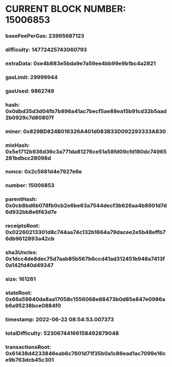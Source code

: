 # CURRENT BLOCK NUMBER: 15006853

### baseFeePerGas: 23965687123
### difficulty: 14772425743060793
### extraData: 0xe4b883e5bda9e7a59ee4bb99e9b1bc4a2821
### gasLimit: 29999944
### gasUsed: 9862749
### hash: 0x0dbd35d3d04fb7b896a41ac7becf5ae88ea15b91cd32b5aad2b0929c7d80807f
### miner: 0x829BD824B016326A401d083B33D092293333A830
### mixHash: 0x5e1712b936d36c3a771da81276ce51a58fd09cfd180dc74965281bdbcc28098d
### nonce: 0x2c5681d4e7927e6e
### number: 15006853
### parentHash: 0x0cb8bd6b078fb0cb2e6be63a7544decf3b626aa4b8901d7d6d932bb8e6f43d7e
### receiptsRoot: 0x02260213301d8c744aa74c132b1664a79dacee2e5b48effb76db9612893a42cb
### sha3Uncles: 0x1dcc4de8dec75d7aab85b567b6ccd41ad312451b948a7413f0a142fd40d49347
### size: 161261
### stateRoot: 0x66a59840da8aa17058c1556068e88473b0d85e847e0986ab6a95238bce0884f0
### timestamp: 2022-06-22 08:54:53.007373
### totalDifficulty: 52306744166158492879048
### transactionsRoot: 0x61438d4233846eab6c7601d71f35b0a1c86ead1ac7099e16ce9b763dcb45c301
